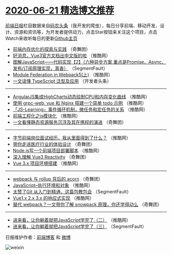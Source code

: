 # [2020-06-21 精选博文推荐](http://hao.caibaojian.com/date/2020/06/21)

[前端日报](http://caibaojian.com/c/news)栏目数据来自[码农头条](http://hao.caibaojian.com/)（我开发的爬虫），每日分享前端、移动开发、设计、资源和资讯等，为开发者提供动力，点击Star按钮来关注这个项目，点击Watch来收听每日的更新[Github主页](https://github.com/kujian/frontendDaily)
* [前端内存优化的探索与实践](http://hao.caibaojian.com/130407.html) （奇舞团）
* [好消息，Vue3官方文档出中文版的啦](http://hao.caibaojian.com/143832.html) （推酷网）
* [图解JavaScript——代码实现【2】（六种异步方案,重点是Promise、Async、发布/订阅原理实现，真香）](http://hao.caibaojian.com/143822.html) （SegmentFault）
* [Module Federation in Webpack5(上)](http://hao.caibaojian.com/143833.html) （推酷网）
* [一文读懂 TypeScript 泛型及应用](http://hao.caibaojian.com/143823.html) （开发者头条）

***
* [AngularJS集成HighCharts动态绘制CPU和内存变化曲线](http://hao.caibaojian.com/143834.html) （推酷网）
* [使用 grpc-web, vue 和 Nginx 搭建一个简单 todo 示例](http://hao.caibaojian.com/143824.html) （推酷网）
* [「JS-Learning」事件循环机制，微任务和宏任务的关系](http://hao.caibaojian.com/143835.html) （推酷网）
* [前端工程化之js模块化](http://hao.caibaojian.com/143825.html) （推酷网）
* [一文看懂静态资源服务沉浮及其在携程的演进](http://hao.caibaojian.com/143836.html) （奇舞团）

***
* [字节前端岗位面试经历，我从里面得到了什么？](http://hao.caibaojian.com/143826.html) （推酷网）
* [带你走进医疗行业的体验设计](http://hao.caibaojian.com/143837.html) （奇舞团）
* [Node.js写一个前端项目部署脚本](http://hao.caibaojian.com/143827.html) （推酷网）
* [深入理解 Vue3 Reactivity](http://hao.caibaojian.com/143838.html) （奇舞团）
* [Vue 3.x 项目环境搭建](http://hao.caibaojian.com/143828.html) （推酷网）

***
* [webpack 与 rollup 背后的 acorn](http://hao.caibaojian.com/143840.html) （奇舞团）
* [JavaScript&#8211;执行环境和对象](http://hao.caibaojian.com/143829.html) （推酷网）
* [太赞了Git 从入门到精通，这篇包教包会](http://hao.caibaojian.com/143819.html) （SegmentFault）
* [Vue1.x 2.x 3.x 的响应式实现](http://hao.caibaojian.com/143830.html) （推酷网）
* [替代 webpack？一文带你了解 snowpack 原理，你还学得动么](http://hao.caibaojian.com/143820.html) （奇舞团）

***
* [进来看，让你躺着就把JavaScript学完了（二）](http://hao.caibaojian.com/143831.html) （推酷网）
* [进来看，让你躺着就把JavaScript学完了（三）](http://hao.caibaojian.com/143821.html) （SegmentFault）

日报维护作者：[前端博客](http://caibaojian.com/) 和 [微博](http://caibaojian.com/go/weibo)

![weixin](https://user-images.githubusercontent.com/3055447/38468989-651132ac-3b80-11e8-8e6b-15122322a9d7.png)